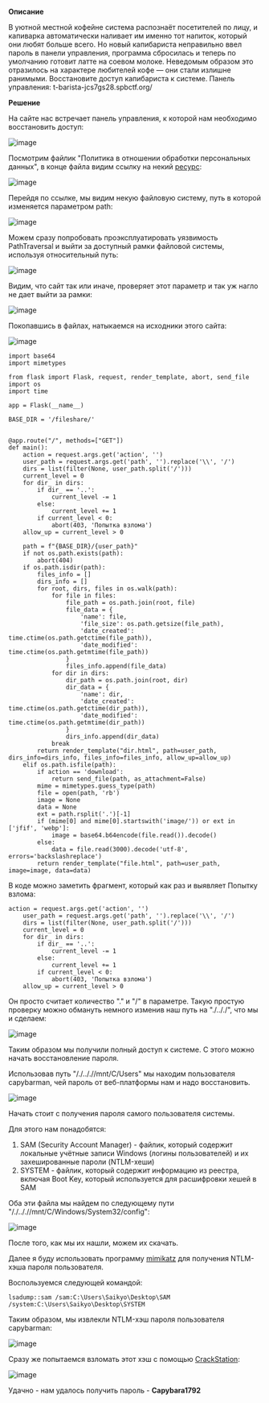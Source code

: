 **Описание**

В уютной местной кофейне система распознаёт посетителей по лицу, и капиварка автоматически наливает им именно тот напиток, который они любят больше всего.
Но новый капибариста неправильно ввел пароль в панели управления, программа сбросилась и теперь по умолчанию готовит латте на соевом молоке.
Неведомым образом это отразилось на характере любителей кофе — они стали излишне ранимыми. Восстановите доступ капибариста к системе.
Панель управления: t-barista-jcs7gs28.spbctf.org/

**Решение**

На сайте нас встречает панель управления, к которой нам необходимо восстановить доступ:

![image](https://github.com/user-attachments/assets/278d35e5-58ba-4ea3-bec9-efbf5ec8a67c)

Посмотрим файлик "Политика в отношении обработки персональных данных", в конце файла видим ссылку на некий [ресурс](https://t-barista-adminfilestorage-1yjec62t.spbctf.org/?path=policy.pdf):

![image](https://github.com/user-attachments/assets/1e6a95f3-caf7-4682-935c-c2a160a53aaf)

Перейдя по ссылке, мы видим некую файловую систему, путь в которой изменяется параметром path:

![image](https://github.com/user-attachments/assets/1b41aa33-a529-4527-8bfc-9d2346cf083a)

Можем сразу попробовать проэксплуатировать уязвимость PathTraversal и выйти за доступный рамки файловой системы, используя относительный путь:

![image](https://github.com/user-attachments/assets/10ef4cc1-1dca-49d6-b58d-0f69470e73b4)

Видим, что сайт так или иначе, проверяет этот параметр и так уж нагло не дает выйти за рамки:

![image](https://github.com/user-attachments/assets/d5c9bd54-3893-4b47-b36f-efbccf1cc4f7)

Покопавшись в файлах, натыкаемся на исходники этого сайта:

![image](https://github.com/user-attachments/assets/e52237ce-0691-493d-a9e4-8c9bde9289f2)

```
import base64
import mimetypes

from flask import Flask, request, render_template, abort, send_file
import os
import time

app = Flask(__name__)

BASE_DIR = '/fileshare/'


@app.route("/", methods=["GET"])
def main():
    action = request.args.get('action', '')
    user_path = request.args.get('path', '').replace('\\', '/')
    dirs = list(filter(None, user_path.split('/')))
    current_level = 0
    for dir_ in dirs:
        if dir_ == '..':
            current_level -= 1
        else:
            current_level += 1
        if current_level < 0:
            abort(403, 'Попытка взлома')
    allow_up = current_level > 0

    path = f"{BASE_DIR}/{user_path}"
    if not os.path.exists(path):
        abort(404)
    if os.path.isdir(path):
        files_info = []
        dirs_info = []
        for root, dirs, files in os.walk(path):
            for file in files:
                file_path = os.path.join(root, file)
                file_data = {
                    'name': file,
                    'file_size': os.path.getsize(file_path),
                    'date_created': time.ctime(os.path.getctime(file_path)),
                    'date_modified': time.ctime(os.path.getmtime(file_path))
                }
                files_info.append(file_data)
            for dir in dirs:
                dir_path = os.path.join(root, dir)
                dir_data = {
                    'name': dir,
                    'date_created': time.ctime(os.path.getctime(dir_path)),
                    'date_modified': time.ctime(os.path.getmtime(dir_path))
                }
                dirs_info.append(dir_data)
            break
        return render_template("dir.html", path=user_path, dirs_info=dirs_info, files_info=files_info, allow_up=allow_up)
    elif os.path.isfile(path):
        if action == 'download':
            return send_file(path, as_attachment=False)
        mime = mimetypes.guess_type(path)
        file = open(path, 'rb')
        image = None
        data = None
        ext = path.rsplit('.')[-1]
        if (mime[0] and mime[0].startswith('image/')) or ext in ['jfif', 'webp']:
            image = base64.b64encode(file.read()).decode()
        else:
            data = file.read(3000).decode('utf-8', errors='backslashreplace')
        return render_template("file.html", path=user_path, image=image, data=data)
```
В коде можно заметить фрагмент, который как раз и выявляет Попытку взлома:

```
action = request.args.get('action', '')
    user_path = request.args.get('path', '').replace('\\', '/')
    dirs = list(filter(None, user_path.split('/')))
    current_level = 0
    for dir_ in dirs:
        if dir_ == '..':
            current_level -= 1
        else:
            current_level += 1
        if current_level < 0:
            abort(403, 'Попытка взлома')
    allow_up = current_level > 0
```

Он просто считает количество "." и "/" в параметре. Такую простую проверку можно обмануть немного изменив наш путь на "./.././", что мы и сделаем:

![image](https://github.com/user-attachments/assets/38875266-4ec5-48f4-b3d1-812db61e09de)

Таким образом мы получили полный доступ к системе. С этого можно начать восстановление пароля.

Использовав путь "/./.././/mnt/C/Users" мы находим пользователя capybarman, чей пароль от веб-платформы нам и надо восстановить.

![image](https://github.com/user-attachments/assets/ea2a4f9e-122c-493b-bf5a-04279e976d7e)

Начать стоит с получения пароля самого пользователя системы. 

Для этого нам понадобятся:
1) SAM (Security Account Manager) - файлик, который содержит локальные учётные записи Windows (логины пользователей) и их захешированные пароли (NTLM-хеши)
2) SYSTEM - файлик, который содержит информацию из реестра, включая Boot Key, который используется для расшифровки хешей в SAM

Оба эти файла мы найдем по следующему пути "/./.././/mnt/C/Windows/System32/config":

![image](https://github.com/user-attachments/assets/b98ac09b-2672-43ca-a9b8-a9be6e293033)

После того, как мы их нашли, можем их скачать.

Далее я буду использовать программу [mimikatz](https://github.com/ParrotSec/mimikatz) для получения NTLM-хэша пароля пользователя.

Воспользуемся следующей командой:

```lsadump::sam /sam:C:\Users\Saikyo\Desktop\SAM /system:C:\Users\Saikyo\Desktop\SYSTEM```

Таким образом, мы извлекли NTLM-хэш пароля пользователя capybarman:

![image](https://github.com/user-attachments/assets/88d29ba8-3740-4c10-b370-d72218ea88e2)

Сразу же попытаемся взломать этот хэш с помощью [CrackStation](https://crackstation.net):

![image](https://github.com/user-attachments/assets/88f1ca36-dd13-4012-abd0-137996d04665)

Удачно - нам удалось получить пароль - **Capybara1792**
